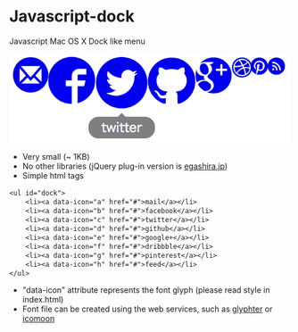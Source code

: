 # Javascript-dock
Javascript Mac OS X Dock like menu

![dock image](dock.png)

* Very small (~ 1KB)
* No other libraries (jQuery plug-in version is [egashira.jp](http://www.egashira.jp/2011/06/jquery-dock-plugin))
* Simple html tags
```
<ul id="dock">
	<li><a data-icon="a" href="#">mail</a></li>
	<li><a data-icon="b" href="#">facebook</a></li>
	<li><a data-icon="c" href="#">twitter</a></li>
	<li><a data-icon="d" href="#">github</a></li>
	<li><a data-icon="e" href="#">google+</a></li>
	<li><a data-icon="f" href="#">dribbble</a></li>
	<li><a data-icon="g" href="#">pinterest</a></li>
	<li><a data-icon="h" href="#">feed</a></li>
</ul>
```
* "data-icon" attribute represents the font glyph (please read style in index.html)
* Font file can be created using the web services, such as [glyphter](http://glyphter.com/) or [icomoon](https://icomoon.io/)
